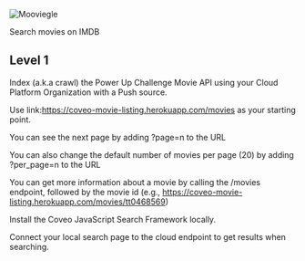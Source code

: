 ![Mooviegle](https://user-images.githubusercontent.com/10165959/155548924-be99c42a-30c3-4300-a09b-58787e8a1b0c.png)

Search movies on IMDB

## Level 1

Index (a.k.a crawl) the Power Up Challenge Movie API using your Cloud Platform Organization with a Push source.

Use link:https://coveo-movie-listing.herokuapp.com/movies as your starting point.

You can see the next page by adding ?page=n to the URL

You can also change the default number of movies per page (20) by adding ?per_page=n to the URL

You can get more information about a movie by calling the /movies endpoint, followed by the movie id (e.g., https://coveo-movie-listing.herokuapp.com/movies/tt0468569)

Install the Coveo JavaScript Search Framework locally.

Connect your local search page to the cloud endpoint to get results when searching.
